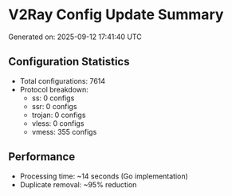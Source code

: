 # V2Ray Config Update Summary
Generated on: 2025-09-12 17:41:40 UTC

## Configuration Statistics
- Total configurations: 7614
- Protocol breakdown:
  - ss: 0 configs
  - ssr: 0 configs
  - trojan: 0 configs
  - vless: 0 configs
  - vmess: 355 configs

## Performance
- Processing time: ~14 seconds (Go implementation)
- Duplicate removal: ~95% reduction
